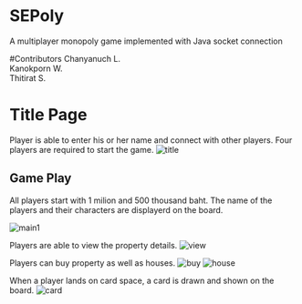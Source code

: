# SEPoly
A multiplayer monopoly game implemented with Java socket connection

#Contributors
Chanyanuch L. <br/>
Kanokporn W. <br/>
Thitirat S. <br/>

# Title Page
Player is able to enter his or her name and connect with other players. Four players are required to start the game.
![title](https://user-images.githubusercontent.com/47154880/71324407-ffd3da80-2510-11ea-8ad3-c0245a3bd1e7.PNG)

## Game Play
All players start with 1 milion and 500 thousand baht. The name of the players and their characters are displayerd on the board. 

![main1](https://user-images.githubusercontent.com/47154880/71324494-d9fb0580-2511-11ea-900a-f0edb1fb3ba1.PNG) <br/>

Players are able to view the property details.
![view](https://user-images.githubusercontent.com/47154880/71324638-c3ee4480-2513-11ea-879f-5fb2edb376dc.PNG) <br/>

Players can buy property as well as houses.
![buy](https://user-images.githubusercontent.com/47154880/71324516-3100da80-2512-11ea-98d6-d419f58f0b93.PNG)
![house](https://user-images.githubusercontent.com/47154880/71324541-7fae7480-2512-11ea-948e-2f9ea1fd5402.PNG) <br/>

When a player lands on card space, a card is drawn and shown on the board.
![card](https://user-images.githubusercontent.com/47154880/71324579-fea3ad00-2512-11ea-9f06-a30d4d1d4c3f.PNG)
